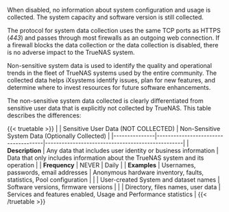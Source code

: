 &NewLine;

When disabled, no information about system configuration and usage is collected.
The system capacity and software version is still collected.

The protocol for system data collection uses the same TCP ports as HTTPS (*443*) and passes through most firewalls as an outgoing web connection.
If a firewall blocks the data collection or the data collection is disabled, there is no adverse impact to the TrueNAS system.

Non-sensitive system data is used to identify the quality and operational trends in the fleet of TrueNAS systems used by the entire community.
The collected data helps iXsystems identify issues, plan for new features, and determine where to invest resources for future software enhancements.

The non-sensitive system data collected is clearly differentiated from sensitive user data that is explicitly not collected by TrueNAS.
This table describes the differences:

{{< truetable >}}
|               | Sensitive User Data (NOT COLLECTED) | Non-Sensitive System Data (Optionally Collected) |
|---------------|-------------------------------------|--------------------------------------------------|
| **Description** | Any data that includes user identity or business information | Data that only includes information about the TrueNAS system and its operation |
| **Frequency** | NEVER | Daily |
| **Examples** | Usernames, passwords, email addresses | Anonymous hardware inventory, faults, statistics, Pool configuration |
|              | User-created System and dataset names | Software versions, firmware versions |
|              | Directory, files names, user data | Services and features enabled, Usage and Performance statistics |
{{< /truetable >}}
